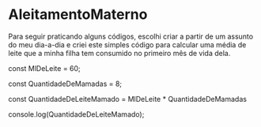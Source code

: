 # AleitamentoMaterno
Para seguir praticando alguns códigos, escolhi criar a partir de um assunto do meu dia-a-dia e criei este simples código para calcular uma média de leite que a minha filha tem consumido no primeiro mês de vida dela.

const MlDeLeite = 60;

const QuantidadeDeMamadas = 8;

const QuantidadeDeLeiteMamado = MlDeLeite * QuantidadeDeMamadas

console.log(QuantidadeDeLeiteMamado); 
